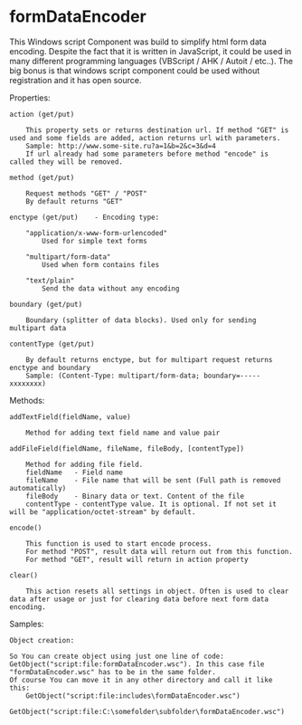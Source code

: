 # formDataEncoder

This Windows script Component was build to simplify html form data encoding. Despite the fact that it is written in JavaScript, it could be used in many different programming languages (VBScript / AHK / Autoit / etc..). 
The big bonus is that windows script component could be used without registration and it has open source. 

Properties:

	action (get/put)	 
	
		This property sets or returns destination url. If method "GET" is used and some fields are added, action returns url with parameters. 
		Sample: http://www.some-site.ru?a=1&b=2&c=3&d=4
		If url already had some parameters before method "encode" is called they will be removed.

	method (get/put)
		
		Request methods "GET" / "POST"
		By default returns "GET"
	
	enctype (get/put)	 - Encoding type:
		
		"application/x-www-form-urlencoded"
			Used for simple text forms

		"multipart/form-data"
			Used when form contains files

		"text/plain"
			Send the data without any encoding

	boundary (get/put)
		
		Boundary (splitter of data blocks). Used only for sending multipart data

	contentType (get/put)
		
		By default returns enctype, but for multipart request returns enctype and boundary
		Sample: (Content-Type: multipart/form-data; boundary=-----xxxxxxxx)

Methods:

	addTextField(fieldName, value)
		
		Method for adding text field name and value pair

	addFileField(fieldName, fileName, fileBody, [contentType])
		
		Method for adding file field.
		fieldName	- Field name
		fileName	- File name that will be sent (Full path is removed automatically)
		fileBody	- Binary data or text. Content of the file
		contentType - contentType value. It is optional. If not set it will be "application/octet-stream" by default.

	encode()
		
		This function is used to start encode process. 
		For method "POST", result data will return out from this function.
		For method "GET", result will return in action property
		
	clear() 
		
		This action resets all settings in object. Often is used to clear data after usage or just for clearing data before next form data encoding.


Samples:

	Object creation:
	
	So You can create object using just one line of code: GetObject("script:file:formDataEncoder.wsc"). In this case file "formDataEncoder.wsc" has to be in the same folder.
	Of course You can move it in any other directory and call it like this: 
		GetObject("script:file:includes\formDataEncoder.wsc")
		GetObject("script:file:C:\somefolder\subfolder\formDataEncoder.wsc")
